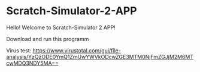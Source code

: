 # Scratch-Simulator-2-APP

Hello! Welcome to Scratch-Simulator 2 APP!

Download and run this programm

Virus test: https://www.virustotal.com/gui/file-analysis/YzQzODE0YmQ1ZmUwYWVkODcwZGE3MTM0NjFmZGJjM2M6MTcwMDQ3NDY5MA==

